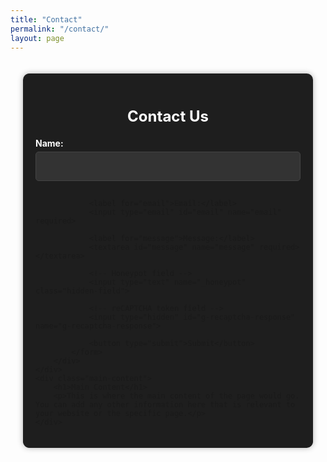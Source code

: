 ```yaml
---
title: "Contact"
permalink: "/contact/"
layout: page
---
```


<style>

    .container {
        display: flex;
        flex-direction: row;
        max-width: 1200px;
        margin: 0 auto;
        padding: 20px;
        box-sizing: border-box;
        gap: 40px; /* Add space between form and content */
    }
    .contact-form-container {
        flex: 1;
        background-color: #1e1e1e;
        padding: 20px;
        border-radius: 10px;
        box-shadow: 0 0 10px rgba(0, 0, 0, 0.3);
        box-sizing: border-box;
    }
    .contact-form h2 {
        margin-bottom: 20px;
        font-size: 24px;
        text-align: center;
        color: #ffffff;
    }
    .contact-form label {
        display: block;
        margin-bottom: 5px;
        font-weight: bold;
        color: #ffffff;
    }
    .contact-form input[type="text"],
    .contact-form input[type="email"],
    .contact-form textarea {
        width: 100%;
        padding: 15px;
        margin-bottom: 15px;
        border: 1px solid #444;
        border-radius: 5px;
        background-color: #333;
        color: #e0e0e0;
        box-sizing: border-box;
    }
    .contact-form textarea {
        height: 150px; /* Fixed height */
        resize: none; /* Prevent resizing */
        overflow-y: auto; /* Scrollable */
    }
    .contact-form button {
        width: 100%;
        padding: 15px;
        background-color: #8A2BE2; /* Purple */
        color: white;
        border: none;
        border-radius: 5px;
        cursor: pointer;
        font-size: 16px;
    }
    .contact-form button:hover {
        background-color: #7B1FA2; /* Darker purple */
    }
    .contact-form input[type="text"]:focus,
    .contact-form input[type="email"]:focus,
    .contact-form textarea:focus {
        border-color: #8A2BE2; /* Purple hint */
        outline: none;
    }
    .hidden-field {
        display: none;
    }
    .main-content {
        flex: 1;
        padding: 20px;
        background-color: #1e1e1e;
        border-radius: 10px;
        box-shadow: 0 0 10px rgba(0, 0, 0, 0.3);
        box-sizing: border-box;
    }
</style>

<div class="container">
    <div class="contact-form-container">
        <div class="contact-form">
            <h2>Contact Us</h2>
            <form id="contact-form" action="https://formspree.io/f/mvoeejzy" method="POST">
                <label for="name">Name:</label>
                <input type="text" id="name" name="name" required>

                <label for="email">Email:</label>
                <input type="email" id="email" name="email" required>

                <label for="message">Message:</label>
                <textarea id="message" name="message" required></textarea>

                <!-- Honeypot field -->
                <input type="text" name="_honeypot" class="hidden-field">

                <!-- reCAPTCHA token field -->
                <input type="hidden" id="g-recaptcha-response" name="g-recaptcha-response">

                <button type="submit">Submit</button>
            </form>
        </div>
    </div>
    <div class="main-content">
        <h1>Main Content</h1>
        <p>This is where the main content of the page would go. You can add any other information here that is relevant to your website or the specific page.</p>
    </div>
</div>

<script src="https://www.google.com/recaptcha/api.js?render=6LdVw_spAAAAANE27bmDhcF_seK-HVWFB5cWHZEa"></script>
<script>
    grecaptcha.ready(function() {
        document.getElementById('contact-form').addEventListener('submit', function(event) {
            event.preventDefault();
            grecaptcha.execute('6LdVw_spAAAAANE27bmDhcF_seK-HVWFB5cWHZEa', {action: 'submit'}).then(function(token) {
                document.getElementById('g-recaptcha-response').value = token;
                document.getElementById('contact-form').submit();
            });
        });
    });
</script>
